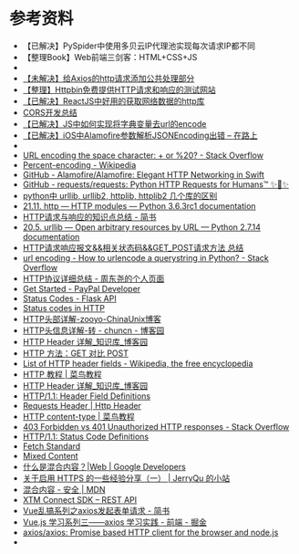 # 参考资料

* 【已解决】PySpider中使用多贝云IP代理池实现每次请求IP都不同
* 【整理Book】Web前端三剑客：HTML+CSS+JS
* 
* [【未解决】给Axios的http请求添加公共处理部分](http://www.crifan.com/js_axios_http_request_add_common_process_part)
* [【整理】Httpbin免费提供HTTP请求和响应的测试网站](http://www.crifan.com/http_tool_free_httpbin_test_request_and_response_website)
* [【已解决】ReactJS中好用的获取网络数据的http库](http://www.crifan.com/reactjs_good_network_http_lib)
* [CORS开发总结](https://book.crifan.com/books/cors_dev_ummary/website/)
* [【已解决】JS中如何实现将字典变量去url的encode](http://www.crifan.com/js_how_dict_json_url_encode_to_query_parameter)
* [【已解决】iOS中Alamofire参数解析JSONEncoding出错 – 在路上](https://www.crifan.com/ios_alamofire_parameter_parse_jsonencoding_error/)
* 
* [URL encoding the space character: + or %20? - Stack Overflow](https://stackoverflow.com/questions/1634271/url-encoding-the-space-character-or-20)
* [Percent-encoding - Wikipedia](https://en.wikipedia.org/wiki/URL_encoding)
* [GitHub - Alamofire/Alamofire: Elegant HTTP Networking in Swift](https://github.com/Alamofire/Alamofire)
* [GitHub - requests/requests: Python HTTP Requests for Humans™ ✨🍰✨](https://github.com/requests/requests)
* [python中 urllib, urllib2, httplib, httplib2 几个库的区别](https://my.oschina.net/sukai/blog/611451)
* [21.11. http — HTTP modules — Python 3.6.3rc1 documentation](https://docs.python.org/3/library/http.html)
* [HTTP请求与响应的知识点总结 - 简书](http://www.jianshu.com/p/88ad17126cb2)
* [20.5. urllib — Open arbitrary resources by URL — Python 2.7.14 documentation](https://docs.python.org/2/library/urllib.html)
* [HTTP请求响应报文&&相关状态码&&GET\_POST请求方法 总结](https://m.2cto.com/net/201607/530174.html)
* [url encoding - How to urlencode a querystring in Python? - Stack Overflow](https://stackoverflow.com/questions/5607551/how-to-urlencode-a-querystring-in-python)
* [HTTP协议详细总结 - 周东尧的个人页面](https://my.oschina.net/fairy1674/blog/735588)
* [Get Started - PayPal Developer](https://developer.paypal.com/docs/api/overview/)
* [Status Codes - Flask API](http://www.flaskapi.org/api-guide/status-codes/)
* [Status codes in HTTP](https://www.w3.org/Protocols/HTTP/HTRESP.html)
* [HTTP头部详解-zooyo-ChinaUnix博客](http://blog.chinaunix.net/uid-10540984-id-3130355.html)
* [HTTP头信息详解-转 - chuncn - 博客园](http://www.cnblogs.com/chuncn/archive/2011/04/10/2011701.html)
* [HTTP Header 详解\_知识库\_博客园](http://kb.cnblogs.com/page/92320/)
* [HTTP 方法：GET 对比 POST](http://www.w3school.com.cn/tags/html_ref_httpmethods.asp)
* [List of HTTP header fields - Wikipedia, the free encyclopedia](https://en.wikipedia.org/wiki/List_of_HTTP_header_fields)
* [HTTP 教程 \| 菜鸟教程](http://www.runoob.com/http/http-tutorial.html)
* [HTTP Header 详解\_知识库\_博客园](http://kb.cnblogs.com/page/92320/)
* [HTTP/1.1: Header Field Definitions](http://www.w3.org/Protocols/rfc2616/rfc2616-sec14.html)
* [Requests Header \| Http Header](http://www.sojson.com/httpRequest/)
* [HTTP content-type \| 菜鸟教程](http://www.runoob.com/http/http-content-type.html)
* [403 Forbidden vs 401 Unauthorized HTTP responses - Stack Overflow](http://stackoverflow.com/questions/3297048/403-forbidden-vs-401-unauthorized-http-responses)
* [HTTP/1.1: Status Code Definitions](http://www.w3.org/Protocols/rfc2616/rfc2616-sec10.html)
* [Fetch Standard](https://fetch.spec.whatwg.org/#biblio-mix)
* [Mixed Content](https://w3c.github.io/webappsec-mixed-content/)
* [什么是混合内容？|Web | Google Developers](https://developers.google.com/web/fundamentals/security/prevent-mixed-content/what-is-mixed-content?hl=zh-cn)
* [关于启用 HTTPS 的一些经验分享（一） | JerryQu 的小站](https://imququ.com/post/sth-about-switch-to-https.html)
* [混合内容 - 安全 | MDN](https://developer.mozilla.org/zh-CN/docs/Security/MixedContent)
* [XTM Connect SDK – REST API](https://www.xtm-cloud.com/rest-api/#tag/HTTP-Codes)
* [Vue乱搞系列之axios发起表单请求 - 简书](https://www.jianshu.com/p/b22d03dfe006)
* [Vue.js 学习系列三——axios 学习实践 - 前端 - 掘金](https://juejin.im/entry/587599388d6d810058a7a41a)
* [axios/axios: Promise based HTTP client for the browser and node.js](https://github.com/axios/axios)
* 